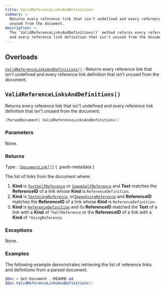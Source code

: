 ```yaml
---
title: ValidReferenceLinksAndDefinitions
summary: >-
  Returns every reference link that isn't undefined and every reference link definition that isn't
  unused from the document.
description: >-
  The `ValidReferenceLinksAndDefinitions()` method returns every reference link that isn't undefined
  and every reference link definition that isn't unused from the document.
---
```


## Overloads

[`ValidReferenceLinksAndDefinitions()`](#validreferencelinksanddefinitions)
: Returns every reference link that isn't undefined and every reference link definition that isn't
  unused from the document.

## `ValidReferenceLinksAndDefinitions()`

Returns every reference link that isn't undefined and every reference link definition that isn't
unused from the document.

```powershell
[ParsedDocument] ValidReferenceLinksAndDefinitions()
```

### Parameters

None.

### Returns

Type
: [`[DocumentLink[]]`][01]
{ .pwsh-metadata }

The list of links from the document where:

1. **Kind** is [`TextSelfReference`][02] or [`ImageSelfReference`][03] and **Text** matches the
   **ReferenceID** of a link whose **Kind** is `ReferenceDefinition`.
1. **Kind** is [`TextUsingReference`][04], or[`ImageUsingReference`][05] and **ReferenceID**
   matches the **ReferenceID** of a link whose **Kind** is `ReferenceDefinition`.
1. **Kind** is [`ReferenceDefinition`][06] and its **ReferenceID** matched the **Text** of a link
   with a **Kind** of `*SelfReference` or the **ReferenceID** of a link with a **Kind** of
   `*UsingReference`.

### Exceptions

None.

### Examples

The following example demonstrates retrieving the list of reference links and definitions from a
parsed document.

```powershell
$Doc = Get-Document ./README.md
$Doc.ValidReferenceLinksAndDefinitions()
```

<!-- Link Reference Definitions -->
[01]: ../../documentlink
[02]: ../../../enums/linkkind#textselfreference
[03]: ../../../enums/linkkind#textusingreference
[04]: ../../../enums/linkkind#imageselfreference
[05]: ../../../enums/linkkind#imageusingreference
[06]: ../../../enums/linkkind#referencedefinition
